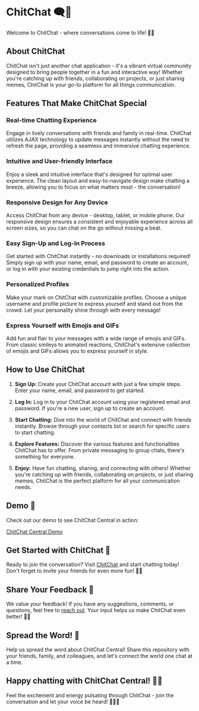 # ChitChat 🗨️💬

Welcome to ChitChat - where conversations come to life! 🌟🚀


## About ChitChat

ChitChat isn't just another chat application - it's a vibrant virtual community designed to bring people together in a fun and interactive way! Whether you're catching up with friends, collaborating on projects, or just sharing memes, ChitChat is your go-to platform for all things communication.


## Features That Make ChitChat Special

### Real-time Chatting Experience

Engage in lively conversations with friends and family in real-time. ChitChat utilizes AJAX technology to update messages instantly without the need to refresh the page, providing a seamless and immersive chatting experience.

### Intuitive and User-friendly Interface

Enjoy a sleek and intuitive interface that's designed for optimal user experience. The clean layout and easy-to-navigate design make chatting a breeze, allowing you to focus on what matters most - the conversation!

### Responsive Design for Any Device

Access ChitChat from any device - desktop, tablet, or mobile phone. Our responsive design ensures a consistent and enjoyable experience across all screen sizes, so you can chat on the go without missing a beat.

### Easy Sign-Up and Log-In Process

Get started with ChitChat instantly - no downloads or installations required! Simply sign up with your name, email, and password to create an account, or log in with your existing credentials to jump right into the action.

### Personalized Profiles

Make your mark on ChitChat with customizable profiles. Choose a unique username and profile picture to express yourself and stand out from the crowd. Let your personality shine through with every message!

### Express Yourself with Emojis and GIFs

Add fun and flair to your messages with a wide range of emojis and GIFs. From classic smileys to animated reactions, ChitChat's extensive collection of emojis and GIFs allows you to express yourself in style.


## How to Use ChitChat

1. **Sign Up:** Create your ChitChat account with just a few simple steps. Enter your name, email, and password to get started.

2. **Log In:** Log in to your ChitChat account using your registered email and password. If you're a new user, sign up to create an account.

3. **Start Chatting:** Dive into the world of ChitChat and connect with friends instantly. Browse through your contacts list or search for specific users to start chatting.

4. **Explore Features:** Discover the various features and functionalities ChitChat has to offer. From private messaging to group chats, there's something for everyone.

5. **Enjoy:** Have fun chatting, sharing, and connecting with others! Whether you're catching up with friends, collaborating on projects, or just sharing memes, ChitChat is the perfect platform for all your communication needs.


## Demo 🎥

Check out our demo to see ChitChat Central in action:

[ChitChat Central Demo](#)

## Get Started with ChitChat 🚀

Ready to join the conversation? Visit [ChitChat](#) and start chatting today! Don't forget to invite your friends for even more fun! 💬👫

## Share Your Feedback 💬

We value your feedback! If you have any suggestions, comments, or questions, feel free to [reach out](anshanujesh@gmail.com). Your input helps us make ChitChat even better! 📝🤝

## Spread the Word! 📣

Help us spread the word about ChitChat Central! Share this repository with your friends, family, and colleagues, and let's connect the world one chat at a time.

Happy chatting with ChitChat Central! 🌟💬
---

Feel the excitement and energy pulsating through ChitChat - join the conversation and let your voice be heard! 🎉💬✨
